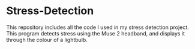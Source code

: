 # Stress-Detection
This repository includes all the code I used in my stress detection project. This program detects stress using the Muse 2 headband, and displays it through the colour of a lightbulb.
